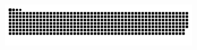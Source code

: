<picture>
  <source media="(prefers-color-scheme: dark)" srcset="https://raw.githubusercontent.com/zolkins/zolkins/output/github-contribution-grid-snake-dark.svg">
  <source media="(prefers-color-scheme: light)" srcset="https://raw.githubusercontent.com/zolkins/zolkins/output/github-contribution-grid-snake.svg">
  <img alt="github contribution grid snake animation" src="https://raw.githubusercontent.com/zolkins/zolkins/output/github-contribution-grid-snake.svg">
</picture>

<!--
**zolkins/zolkins** is a ✨ _special_ ✨ repository because its `README.md` (this file) appears on your GitHub profile.

Here are some ideas to get you started:

- 🔭 I’m currently working on ...
- 🌱 I’m currently learning ...
- 👯 I’m looking to collaborate on ...
- 🤔 I’m looking for help with ...
- 💬 Ask me about ...
- 📫 How to reach me: ...
- 😄 Pronouns: ...
- ⚡ Fun fact: ...
-->
